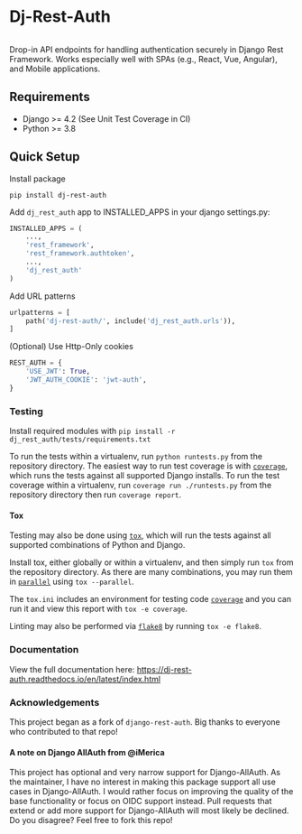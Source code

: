 # Dj-Rest-Auth
[![<iMerica>](https://github.com/iMerica/dj-rest-auth/actions/workflows/main.yml/badge.svg)](https://github.com/iMerica/dj-rest-auth/actions/workflows/main.yml/)


Drop-in API endpoints for handling authentication securely in Django Rest Framework. Works especially well 
with SPAs (e.g., React, Vue, Angular), and Mobile applications. 

## Requirements
- Django >= 4.2 (See Unit Test Coverage in CI)
- Python >= 3.8

## Quick Setup

Install package

    pip install dj-rest-auth
    
Add `dj_rest_auth` app to INSTALLED_APPS in your django settings.py:

```python
INSTALLED_APPS = (
    ...,
    'rest_framework',
    'rest_framework.authtoken',
    ...,
    'dj_rest_auth'
)
```
    
Add URL patterns

```python
urlpatterns = [
    path('dj-rest-auth/', include('dj_rest_auth.urls')),
]
```
    

(Optional) Use Http-Only cookies

```python
REST_AUTH = {
    'USE_JWT': True,
    'JWT_AUTH_COOKIE': 'jwt-auth',
}
```

### Testing

Install required modules with `pip install -r  dj_rest_auth/tests/requirements.txt`

To run the tests within a virtualenv, run `python runtests.py` from the repository directory.
The easiest way to run test coverage is with [`coverage`](https://pypi.org/project/coverage/),
which runs the tests against all supported Django installs. To run the test coverage 
within a virtualenv, run `coverage run ./runtests.py` from the repository directory then run `coverage report`.

#### Tox

Testing may also be done using [`tox`](https://pypi.org/project/tox/), which
will run the tests against all supported combinations of Python and Django.

Install tox, either globally or within a virtualenv, and then simply run `tox`
from the repository directory. As there are many combinations, you may run them
in [`parallel`](https://tox.readthedocs.io/en/latest/config.html#cmdoption-tox-p)
using `tox --parallel`.

The `tox.ini` includes an environment for testing code [`coverage`](https://pypi.org/project/coverage/)
and you can run it and view this report with `tox -e coverage`.

Linting may also be performed via [`flake8`](https://pypi.org/project/flake8/)
by running `tox -e flake8`.

### Documentation

View the full documentation here: https://dj-rest-auth.readthedocs.io/en/latest/index.html


### Acknowledgements

This project began as a fork of `django-rest-auth`. Big thanks to everyone who contributed to that repo!

#### A note on Django AllAuth from @iMerica

This project has optional and very narrow support for Django-AllAuth. As the maintainer, I have no interest in making this package support all use cases in Django-AllAuth. I would rather focus on improving the quality of the base functionality or focus on OIDC support instead. Pull requests that extend or add more support for Django-AllAuth will most likely be declined. Do you disagree? Feel free to fork this repo!
